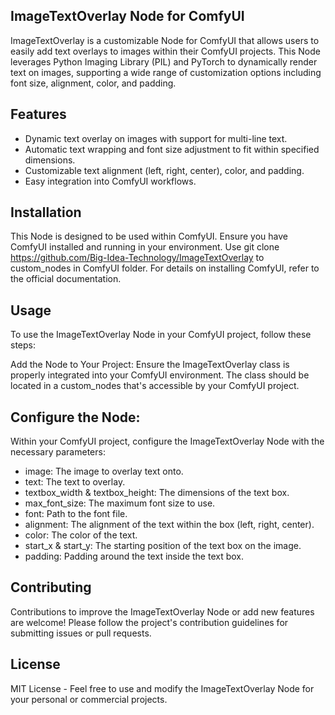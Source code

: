 ## ImageTextOverlay Node for ComfyUI
ImageTextOverlay is a customizable Node for ComfyUI that allows users to easily add text overlays to images within their ComfyUI projects. This Node leverages Python Imaging Library (PIL) and PyTorch to dynamically render text on images, supporting a wide range of customization options including font size, alignment, color, and padding.

## Features
- Dynamic text overlay on images with support for multi-line text.
- Automatic text wrapping and font size adjustment to fit within specified dimensions.
- Customizable text alignment (left, right, center), color, and padding.
- Easy integration into ComfyUI workflows.

## Installation
This Node is designed to be used within ComfyUI. Ensure you have ComfyUI installed and running in your environment. Use git clone https://github.com/Big-Idea-Technology/ImageTextOverlay to custom_nodes in ComfyUI folder. For details on installing ComfyUI, refer to the official documentation.

## Usage
To use the ImageTextOverlay Node in your ComfyUI project, follow these steps:

Add the Node to Your Project: Ensure the ImageTextOverlay class is properly integrated into your ComfyUI environment. The class should be located in a custom_nodes that's accessible by your ComfyUI project.

## Configure the Node: 
Within your ComfyUI project, configure the ImageTextOverlay Node with the necessary parameters:

- image: The image to overlay text onto.
- text: The text to overlay.
- textbox_width & textbox_height: The dimensions of the text box.
- max_font_size: The maximum font size to use.
- font: Path to the font file.
- alignment: The alignment of the text within the box (left, right, center).
- color: The color of the text.
- start_x & start_y: The starting position of the text box on the image.
- padding: Padding around the text inside the text box.

## Contributing
Contributions to improve the ImageTextOverlay Node or add new features are welcome! Please follow the project's contribution guidelines for submitting issues or pull requests.

## License
MIT License - Feel free to use and modify the ImageTextOverlay Node for your personal or commercial projects.
